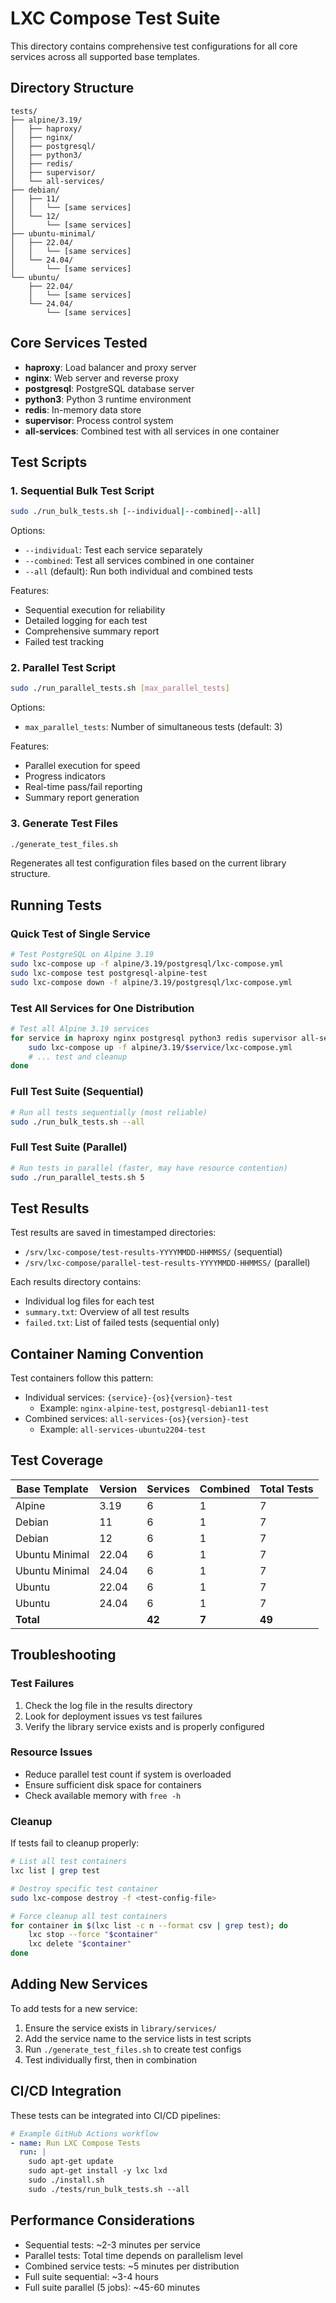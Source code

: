 # LXC Compose Test Suite

This directory contains comprehensive test configurations for all core services across all supported base templates.

## Directory Structure

```
tests/
├── alpine/3.19/
│   ├── haproxy/
│   ├── nginx/
│   ├── postgresql/
│   ├── python3/
│   ├── redis/
│   ├── supervisor/
│   └── all-services/
├── debian/
│   ├── 11/
│   │   └── [same services]
│   └── 12/
│       └── [same services]
├── ubuntu-minimal/
│   ├── 22.04/
│   │   └── [same services]
│   └── 24.04/
│       └── [same services]
└── ubuntu/
    ├── 22.04/
    │   └── [same services]
    └── 24.04/
        └── [same services]
```

## Core Services Tested

- **haproxy**: Load balancer and proxy server
- **nginx**: Web server and reverse proxy
- **postgresql**: PostgreSQL database server
- **python3**: Python 3 runtime environment
- **redis**: In-memory data store
- **supervisor**: Process control system
- **all-services**: Combined test with all services in one container

## Test Scripts

### 1. Sequential Bulk Test Script
```bash
sudo ./run_bulk_tests.sh [--individual|--combined|--all]
```

Options:
- `--individual`: Test each service separately
- `--combined`: Test all services combined in one container
- `--all` (default): Run both individual and combined tests

Features:
- Sequential execution for reliability
- Detailed logging for each test
- Comprehensive summary report
- Failed test tracking

### 2. Parallel Test Script
```bash
sudo ./run_parallel_tests.sh [max_parallel_tests]
```

Options:
- `max_parallel_tests`: Number of simultaneous tests (default: 3)

Features:
- Parallel execution for speed
- Progress indicators
- Real-time pass/fail reporting
- Summary report generation

### 3. Generate Test Files
```bash
./generate_test_files.sh
```

Regenerates all test configuration files based on the current library structure.

## Running Tests

### Quick Test of Single Service
```bash
# Test PostgreSQL on Alpine 3.19
sudo lxc-compose up -f alpine/3.19/postgresql/lxc-compose.yml
sudo lxc-compose test postgresql-alpine-test
sudo lxc-compose down -f alpine/3.19/postgresql/lxc-compose.yml
```

### Test All Services for One Distribution
```bash
# Test all Alpine 3.19 services
for service in haproxy nginx postgresql python3 redis supervisor all-services; do
    sudo lxc-compose up -f alpine/3.19/$service/lxc-compose.yml
    # ... test and cleanup
done
```

### Full Test Suite (Sequential)
```bash
# Run all tests sequentially (most reliable)
sudo ./run_bulk_tests.sh --all
```

### Full Test Suite (Parallel)
```bash
# Run tests in parallel (faster, may have resource contention)
sudo ./run_parallel_tests.sh 5
```

## Test Results

Test results are saved in timestamped directories:
- `/srv/lxc-compose/test-results-YYYYMMDD-HHMMSS/` (sequential)
- `/srv/lxc-compose/parallel-test-results-YYYYMMDD-HHMMSS/` (parallel)

Each results directory contains:
- Individual log files for each test
- `summary.txt`: Overview of all test results
- `failed.txt`: List of failed tests (sequential only)

## Container Naming Convention

Test containers follow this pattern:
- Individual services: `{service}-{os}{version}-test`
  - Example: `nginx-alpine-test`, `postgresql-debian11-test`
- Combined services: `all-services-{os}{version}-test`
  - Example: `all-services-ubuntu2204-test`

## Test Coverage

| Base Template | Version | Services | Combined | Total Tests |
|--------------|---------|----------|----------|-------------|
| Alpine | 3.19 | 6 | 1 | 7 |
| Debian | 11 | 6 | 1 | 7 |
| Debian | 12 | 6 | 1 | 7 |
| Ubuntu Minimal | 22.04 | 6 | 1 | 7 |
| Ubuntu Minimal | 24.04 | 6 | 1 | 7 |
| Ubuntu | 22.04 | 6 | 1 | 7 |
| Ubuntu | 24.04 | 6 | 1 | 7 |
| **Total** | | **42** | **7** | **49** |

## Troubleshooting

### Test Failures
1. Check the log file in the results directory
2. Look for deployment issues vs test failures
3. Verify the library service exists and is properly configured

### Resource Issues
- Reduce parallel test count if system is overloaded
- Ensure sufficient disk space for containers
- Check available memory with `free -h`

### Cleanup
If tests fail to cleanup properly:
```bash
# List all test containers
lxc list | grep test

# Destroy specific test container
sudo lxc-compose destroy -f <test-config-file>

# Force cleanup all test containers
for container in $(lxc list -c n --format csv | grep test); do
    lxc stop --force "$container"
    lxc delete "$container"
done
```

## Adding New Services

To add tests for a new service:

1. Ensure the service exists in `library/services/`
2. Add the service name to the service lists in test scripts
3. Run `./generate_test_files.sh` to create test configs
4. Test individually first, then in combination

## CI/CD Integration

These tests can be integrated into CI/CD pipelines:

```yaml
# Example GitHub Actions workflow
- name: Run LXC Compose Tests
  run: |
    sudo apt-get update
    sudo apt-get install -y lxc lxd
    sudo ./install.sh
    sudo ./tests/run_bulk_tests.sh --all
```

## Performance Considerations

- Sequential tests: ~2-3 minutes per service
- Parallel tests: Total time depends on parallelism level
- Combined service tests: ~5 minutes per distribution
- Full suite sequential: ~3-4 hours
- Full suite parallel (5 jobs): ~45-60 minutes